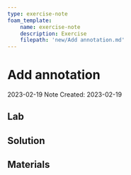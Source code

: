 ```yaml
---
type: exercise-note
foam_template:
    name: exercise-note
    description: Exercise
    filepath: 'new/Add annotation.md'
---
```

# Add annotation
2023-02-19
Note Created: 2023-02-19

## Lab 

## Solution

## Materials
